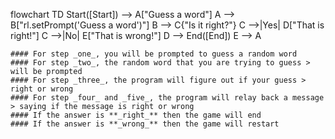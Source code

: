 flowchart TD
    Start([Start]) --> A["Guess a word"]
    A --> B["rl.setPrompt('Guess a word')"]
    B --> C{"Is it right?"}
    C -->|Yes| D["That is right!"]
    C -->|No| E["That is wrong!"]
    D --> End([End])
    E --> A

    #### For step _one_, you will be prompted to guess a random word
    #### For step _two_, the random word that you are trying to guess > will be prompted
    #### For step _three_, the program will figure out if your guess > right or wrong
    #### For step _four_ and _five_, the program will relay back a message > saying if the message is right or wrong
    #### If the answer is **_right_** then the game will end
    #### If the answer is **_wrong_** then the game will restart
